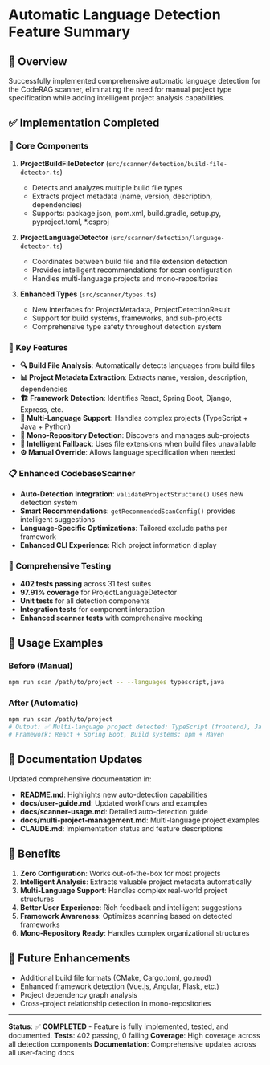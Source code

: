 # Automatic Language Detection Feature Summary

## 🎯 Overview

Successfully implemented comprehensive automatic language detection for the CodeRAG scanner, eliminating the need for manual project type specification while adding intelligent project analysis capabilities.

## ✅ Implementation Completed

### 🔧 Core Components

1. **ProjectBuildFileDetector** (`src/scanner/detection/build-file-detector.ts`)
   - Detects and analyzes multiple build file types
   - Extracts project metadata (name, version, description, dependencies)
   - Supports: package.json, pom.xml, build.gradle, setup.py, pyproject.toml, *.csproj

2. **ProjectLanguageDetector** (`src/scanner/detection/language-detector.ts`)
   - Coordinates between build file and file extension detection
   - Provides intelligent recommendations for scan configuration
   - Handles multi-language projects and mono-repositories

3. **Enhanced Types** (`src/scanner/types.ts`)
   - New interfaces for ProjectMetadata, ProjectDetectionResult
   - Support for build systems, frameworks, and sub-projects
   - Comprehensive type safety throughout detection system

### 🌟 Key Features

- **🔍 Build File Analysis**: Automatically detects languages from build files
- **📊 Project Metadata Extraction**: Extracts name, version, description, dependencies
- **🏗️ Framework Detection**: Identifies React, Spring Boot, Django, Express, etc.
- **🔄 Multi-Language Support**: Handles complex projects (TypeScript + Java + Python)
- **🏢 Mono-Repository Detection**: Discovers and manages sub-projects
- **🎯 Intelligent Fallback**: Uses file extensions when build files unavailable
- **⚙️ Manual Override**: Allows language specification when needed

### 📋 Enhanced CodebaseScanner

- **Auto-Detection Integration**: `validateProjectStructure()` uses new detection system
- **Smart Recommendations**: `getRecommendedScanConfig()` provides intelligent suggestions
- **Language-Specific Optimizations**: Tailored exclude paths per framework
- **Enhanced CLI Experience**: Rich project information display

### 🧪 Comprehensive Testing

- **402 tests passing** across 31 test suites
- **97.91% coverage** for ProjectLanguageDetector
- **Unit tests** for all detection components
- **Integration tests** for component interaction
- **Enhanced scanner tests** with comprehensive mocking

## 🚀 Usage Examples

### Before (Manual)
```bash
npm run scan /path/to/project -- --languages typescript,java
```

### After (Automatic)
```bash
npm run scan /path/to/project
# Output: ✅ Multi-language project detected: TypeScript (frontend), Java (backend)
# Framework: React + Spring Boot, Build systems: npm + Maven
```

## 📖 Documentation Updates

Updated comprehensive documentation in:
- **README.md**: Highlights new auto-detection capabilities
- **docs/user-guide.md**: Updated workflows and examples
- **docs/scanner-usage.md**: Detailed auto-detection guide
- **docs/multi-project-management.md**: Multi-language project examples
- **CLAUDE.md**: Implementation status and feature descriptions

## 🎯 Benefits

1. **Zero Configuration**: Works out-of-the-box for most projects
2. **Intelligent Analysis**: Extracts valuable project metadata automatically
3. **Multi-Language Support**: Handles complex real-world project structures
4. **Better User Experience**: Rich feedback and intelligent suggestions
5. **Framework Awareness**: Optimizes scanning based on detected frameworks
6. **Mono-Repository Ready**: Handles complex organizational structures

## 🔮 Future Enhancements

- Additional build file formats (CMake, Cargo.toml, go.mod)
- Enhanced framework detection (Vue.js, Angular, Flask, etc.)
- Project dependency graph analysis
- Cross-project relationship detection in mono-repositories

---

**Status**: ✅ **COMPLETED** - Feature is fully implemented, tested, and documented.
**Tests**: 402 passing, 0 failing
**Coverage**: High coverage across all detection components
**Documentation**: Comprehensive updates across all user-facing docs
